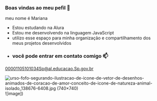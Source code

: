 ### Boas vindas ao meu pefil 💟

meu nome é Mariana

- Estou estudando na Alura
- Estou me desenvolvendo na linguagem JavaScript
- utilizo esse espaço para minha organização e compartilhamento dos meus projetos desenvolvidos
- ### você pode entrar em contato comigo 📫
00001105101034Sp@al.educacao.Sp.gov.br

<img src="https://img.freepik.com/vetores-gratis/urso-fofo-segurando-ilustracao-de-icone-de-vetor-de-desenhos-animados-de-coracao-de-amor-conceito-de-icone-de-natureza-animal-isolado_138676-6408.jpg?w=740&amp;t=st=1714088302~exp=1714088902~hmac=03dae1891eac288534ca5325e928f3336b376b108b06e723959ed34e2370eb2e" alt="urso-fofo-segurando-ilustracao-de-icone-de-vetor-de-desenhos-animados-de-coracao-de-amor-conceito-de-icone-de-natureza-animal-isolado_138676-6408.jpg (740×740)"/>![image])

